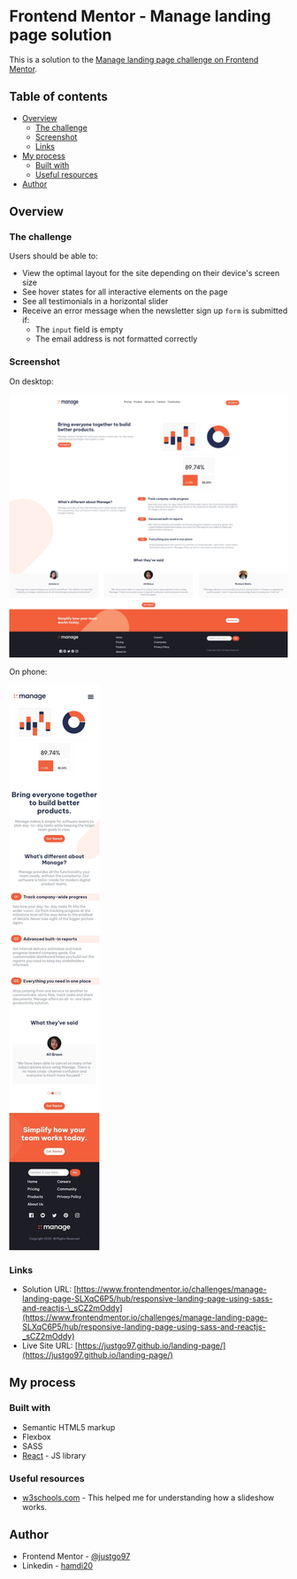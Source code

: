 # Frontend Mentor - Manage landing page solution

This is a solution to the [Manage landing page challenge on Frontend Mentor](https://www.frontendmentor.io/challenges/manage-landing-page-SLXqC6P5).

## Table of contents

- [Overview](#overview)
  - [The challenge](#the-challenge)
  - [Screenshot](#screenshot)
  - [Links](#links)
- [My process](#my-process)
  - [Built with](#built-with)
  - [Useful resources](#useful-resources)
- [Author](#author)

## Overview

### The challenge

Users should be able to:

- View the optimal layout for the site depending on their device's screen size
- See hover states for all interactive elements on the page
- See all testimonials in a horizontal slider
- Receive an error message when the newsletter sign up `form` is submitted if:
  - The `input` field is empty
  - The email address is not formatted correctly

### Screenshot

On desktop:

![](./screenshots/desktop.jpeg)

On phone:

![](./screenshots/mobile.jpeg)

### Links

- Solution URL: [https://www.frontendmentor.io/challenges/manage-landing-page-SLXqC6P5/hub/responsive-landing-page-using-sass-and-reactjs-\_sCZ2mOddy](https://www.frontendmentor.io/challenges/manage-landing-page-SLXqC6P5/hub/responsive-landing-page-using-sass-and-reactjs-_sCZ2mOddy)
- Live Site URL: [https://justgo97.github.io/landing-page/](https://justgo97.github.io/landing-page/)

## My process

### Built with

- Semantic HTML5 markup
- Flexbox
- SASS
- [React](https://reactjs.org/) - JS library

### Useful resources

- [w3schools.com](https://www.w3schools.com/howto/howto_js_slideshow.asp) - This helped me for understanding how a slideshow works.

## Author

- Frontend Mentor - [@justgo97](https://www.frontendmentor.io/profile/justgo97)
- Linkedin - [hamdi20](https://www.linkedin.com/in/hamdi20/)
